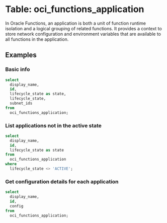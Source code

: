 # Table: oci_functions_application

In Oracle Functions, an application is both a unit of function runtime isolation and a logical grouping of related functions. It provides a context to store network configuration and environment variables that are available to all functions in the application.

## Examples

### Basic info

```sql
select
  display_name,
  id,
  lifecycle_state as state,
  lifecycle_state,
  subnet_ids
from
  oci_functions_application;
```


### List applications not in the active state

```sql
select
  display_name,
  id,
  lifecycle_state as state
from
  oci_functions_application
where
  lifecycle_state <> 'ACTIVE';
```


### Get configuration details for each application

```sql
select
  display_name,
  id,
  config
from
  oci_functions_application;
```
